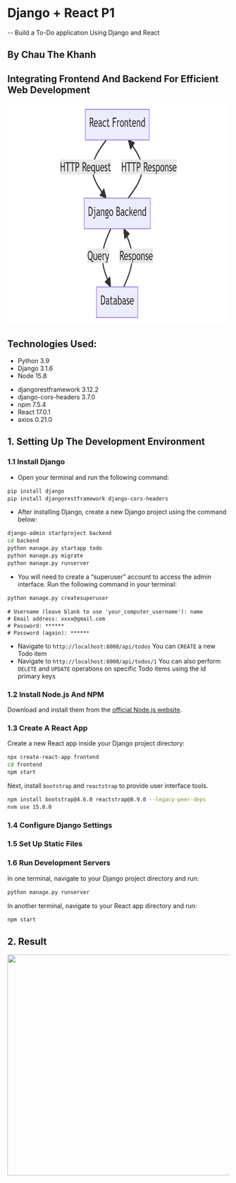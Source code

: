 # Django + React P1
-- Build a To-Do application Using Django and React
## By Chau The Khanh

## Integrating Frontend And Backend For Efficient Web Development
<img src="img/ReactDjango.png" height="500" width="800">

## Technologies Used:
<ul>
    <li>Python 3.9</li>
    <li>Django 3.1.6</li>
    <li>Node 15.8</li>
</ul>
<ul>
    <li>djangorestframework 3.12.2</li>
    <li>django-cors-headers 3.7.0</li>
    <li>npm 7.5.4</li>
    <li>React 17.0.1</li>
    <li>axios 0.21.0</li>
</ul>

## 1. Setting Up The Development Environment
### 1.1 Install Django
- Open your terminal and run the following command: 
```bash 
pip install django
pip install djangorestframework django-cors-headers
```
- After installing Django, create a new Django project using the command below:
```bash
django-admin startproject backend
cd backend
python manage.py startapp todo
python manage.py migrate
python manage.py runserver
```

- You will need to create a “superuser” account to access the admin interface. Run the following command in your terminal:
```bash
python manage.py createsuperuser
```
```
# Username (leave blank to use 'your_computer_username'): name
# Email address: xxxx@gmail.com
# Password: ******
# Password (again): ******
```

- Navigate to `http://localhost:8000/api/todos` You can `CREATE` a new Todo item
- Navigate to `http://localhost:8000/api/todos/1` You can also perform `DELETE` and `UPDATE` operations on specific Todo items using the id primary keys

### 1.2 Install Node.js And NPM
Download and install them from the [official Node.js website](https://nodejs.org/en).

### 1.3 Create A React App
Create a new React app inside your Django project directory:
```bash 
npx create-react-app frontend
cd frontend
npm start
```

Next, install `bootstrap` and `reactstrap` to provide user interface tools.
```bash
npm install bootstrap@4.6.0 reactstrap@8.9.0 --legacy-peer-deps
nvm use 15.8.0
```


### 1.4 Configure Django Settings
### 1.5 Set Up Static Files
### 1.6 Run Development Servers
In one terminal, navigate to your Django project directory and run:
```bash
python manage.py runserver
```

In another terminal, navigate to your React app directory and run:
```bash
npm start
```
## 2. Result
<img src="https://assets.digitalocean.com/articles/build-a-to-do-application-using-django-and-react/kbrt3naby6pzcvhntpgr.gif" height="500" width="800">
